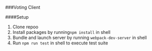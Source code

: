 ###Voting Client

####Setup
1. Clone repoo
2. Install packages by running```npm install``` in shell
3. Bundle and launch server by running ```webpack-dev-server``` in shell
4. Run ```npm run test``` in shell to execute test suite
